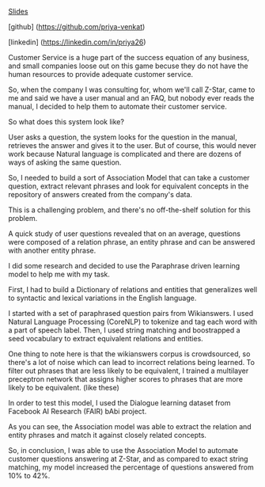 [Slides](https://docs.google.com/presentation/d/1RnTWS0wZxZXPoIvlczI_Ofs1T3tQjxfbWgfcx6R-9Hs/embed?start=false&loop=false&delayms=3000)

[github] (https://github.com/priya-venkat)

[linkedin] (https://linkedin.com/in/priya26)


Customer Service is a huge part of the success equation of any business, and small companies loose out on this game becuse they do not have the human resources to provide adequate customer service.

So, when the company I was consulting for, whom we'll call Z-Star, came to me and said we have a user manual and an FAQ, but nobody ever reads the manual, I decided to help them to automate their customer service.

So what does this system look like?

User asks a question, the system looks for the question in the manual, retrieves the answer and gives it to the user. But of course, this would never work because Natural language is complicated and there are dozens of ways of asking the same question.

So, I needed to build a sort of Association Model that can take a customer question, extract relevant phrases and look for equivalent concepts in the repository of answers created from the company's data.

This is a challenging problem, and there's no off-the-shelf solution for this problem. 

A quick study of user questions revealed that on an average, questions were composed of a relation phrase, an entity phrase and can be answered with another entity phrase. 

I did some research and decided to use the Paraphrase driven learning model to help me with my task. 

First, I had to build a Dictionary of relations and entities that generalizes well to syntactic and lexical variations in the English language. 

I started with a set of paraphrased question pairs from Wikianswers. I used Natural Language Processing (CoreNLP) to tokenize and tag each word with a part of speech label. Then, I used string matching and boostrapped a seed vocabulary to extract equivalent relations and entities. 

One thing to note here is that the wikianswers corpus is crowdsourced, so there's a lot of noise which can lead to incorrect relations being learned. To filter out phrases that are less likely to be equivalent, I trained a multilayer preceptron network that assigns higher scores to phrases that are more likely to be equivalent. (like these)


In order to test this model, I used the Dialogue learning dataset from Facebook AI Research (FAIR) bAbi project.

As you can see, the Association model was able to extract the relation and entity phrases and match it against closely related concepts.

So, in conclusion, I was able to use the Association Model to automate customer questions answering at Z-Star, and as compared to exact string matching, my model increased the percentage of questions answered from 10% to 42%.



